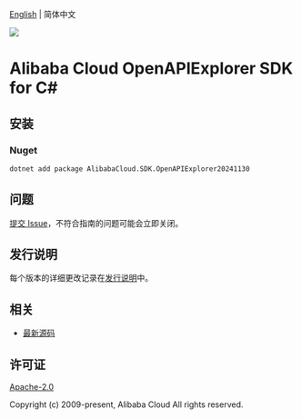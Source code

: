 [English](README.md) | 简体中文

![](https://aliyunsdk-pages.alicdn.com/icons/AlibabaCloud.svg)

# Alibaba Cloud OpenAPIExplorer SDK for C#

## 安装

### Nuget

```bash
dotnet add package AlibabaCloud.SDK.OpenAPIExplorer20241130
```

## 问题

[提交 Issue](https://github.com/aliyun/alibabacloud-csharp-sdk/issues/new)，不符合指南的问题可能会立即关闭。

## 发行说明

每个版本的详细更改记录在[发行说明](./ChangeLog.md)中。

## 相关

* [最新源码](https://github.com/aliyun/alibabacloud-csharp-sdk/)

## 许可证

[Apache-2.0](http://www.apache.org/licenses/LICENSE-2.0)

Copyright (c) 2009-present, Alibaba Cloud All rights reserved.
